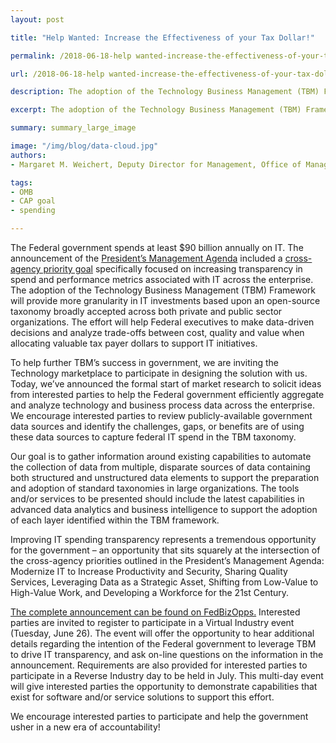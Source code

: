 ```yaml
---
layout: post

title: "Help Wanted: Increase the Effectiveness of your Tax Dollar!"

permalink: /2018-06-18-help wanted-increase-the-effectiveness-of-your-tax-dollar/

url: /2018-06-18-help wanted-increase-the-effectiveness-of-your-tax-dollar.md

description: The adoption of the Technology Business Management (TBM) Framework will provide more granularity in IT investments based upon an open-source taxonomy broadly accepted across both private and public sector organizations.

excerpt: The adoption of the Technology Business Management (TBM) Framework will provide more granularity in IT investments based upon an open-source taxonomy broadly accepted across both private and public sector organizations.

summary: summary_large_image

image: "/img/blog/data-cloud.jpg"
authors:
- Margaret M. Weichert, Deputy Director for Management, Office of Management and Budget

tags:
- OMB
- CAP goal
- spending

---
```


The Federal government spends at least $90 billion annually on IT. The announcement of the [President’s Management Agenda](https://www.performance.gov/PMA/PMA.html) included a [cross-agency priority goal](https://www.performance.gov/CAP/CAP_goal_10.html) specifically focused on increasing transparency in spend and performance metrics associated with IT across the enterprise. The adoption of the Technology Business Management (TBM) Framework will provide more granularity in IT investments based upon an open-source taxonomy broadly accepted across both private and public sector organizations. The effort will help Federal executives to make data-driven decisions and analyze trade-offs between cost, quality and value when allocating valuable tax payer dollars to support IT initiatives.

To help further TBM’s success in government, we are inviting the Technology marketplace to participate in designing the solution with us. Today, we’ve announced the formal start of market research to solicit ideas from interested parties to help the Federal government efficiently aggregate and analyze technology and business process data across the enterprise. We encourage interested parties to review publicly-available government data sources and identify the challenges, gaps, or benefits are of using these data sources to capture federal IT spend in the TBM taxonomy.

Our goal is to gather information around existing capabilities to automate the collection of data from multiple, disparate sources of data containing both structured and unstructured data elements to support the preparation and adoption of standard taxonomies in large organizations. The tools and/or services to be presented should include the latest capabilities in advanced data analytics and business intelligence to support the adoption of each layer identified within the TBM framework.

Improving IT spending transparency represents a tremendous opportunity for the government – an opportunity that sits squarely at the intersection of the cross-agency priorities outlined in the President’s Management Agenda: Modernize IT to Increase Productivity and Security, Sharing Quality Services, Leveraging Data as a Strategic Asset, Shifting from Low-Value to High-Value Work, and Developing a Workforce for the 21st Century.

[The complete announcement can be found on FedBizOpps.](https://www.fbo.gov/notices/2f70b2e4a2cb05c8bae0a4acf693b807) Interested parties are invited to register to participate in a Virtual Industry event (Tuesday, June 26). The event will offer the opportunity to hear additional details regarding the intention of the Federal government to leverage TBM to drive IT transparency, and ask on-line questions on the information in the announcement. Requirements are also provided for interested parties to participate in a Reverse Industry day to be held in July. This multi-day event will give interested parties the opportunity to demonstrate capabilities that exist for software and/or service solutions to support this effort.

We encourage interested parties to participate and help the government usher in a new era of accountability!
